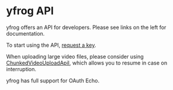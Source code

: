 # yfrog API #

yfrog offers an API for developers. Please see links on the left for documentation.

To start using the API, [request a key](http://imageshack.us/api_request/).

When uploading large video files, please consider using [ChunkedVideoUploadApiI](ChunkedVideoUploadApiI.md), which allows
you to resume in case on interruption.

yfrog has full support for OAuth Echo.